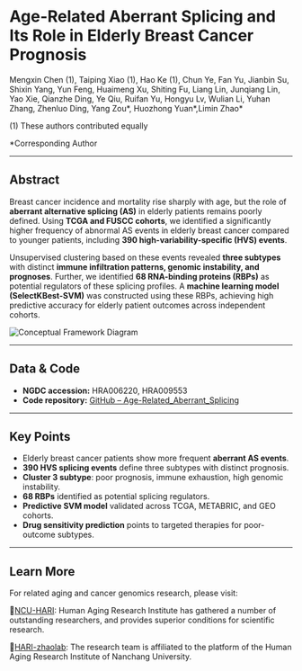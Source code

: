 # Age-Related Aberrant Splicing and Its Role in Elderly Breast Cancer Prognosis

Mengxin Chen (1), Taiping Xiao (1), Hao Ke (1), Chun Ye, Fan Yu, Jianbin Su, Shixin Yang, Yun Feng, Huaimeng Xu, Shiting Fu, Liang Lin, Junqiang Lin, Yao Xie, Qianzhe Ding, Ye Qiu, Ruifan Yu, Hongyu Lv, Wulian Li, Yuhan Zhang, Zhenluo Ding, Yang Zou*, Huozhong Yuan*,Limin Zhao*

(1) These authors contributed equally

*Corresponding Author

------

## Abstract

Breast cancer incidence and mortality rise sharply with age, but the role of **aberrant alternative splicing (AS)** in elderly patients remains poorly defined. Using **TCGA and FUSCC cohorts**, we identified a significantly higher frequency of abnormal AS events in elderly breast cancer compared to younger patients, including **390 high-variability-specific (HVS) events**.

Unsupervised clustering based on these events revealed **three subtypes** with distinct **immune infiltration patterns, genomic instability, and prognoses**. Further, we identified **68 RNA-binding proteins (RBPs)** as potential regulators of these splicing profiles. A **machine learning model (SelectKBest-SVM)** was constructed using these RBPs, achieving high predictive accuracy for elderly patient outcomes across independent cohorts.

![Conceptual Framework Diagram](./Conceptual_Framework_Diagram.png)

------

## Data & Code

- **NGDC accession:** HRA006220, HRA009553
- **Code repository:** [GitHub – Age-Related_Aberrant_Splicing](https://github.com/HARI-Zhaolab/Age-Related_Aberrant_Splicing)

------

## Key Points

- Elderly breast cancer patients show more frequent **aberrant AS events**.
- **390 HVS splicing events** define three subtypes with distinct prognosis.
- **Cluster 3 subtype**: poor prognosis, immune exhaustion, high genomic instability.
- **68 RBPs** identified as potential splicing regulators.
- **Predictive SVM model** validated across TCGA, METABRIC, and GEO cohorts.
- **Drug sensitivity prediction** points to targeted therapies for poor-outcome subtypes.

------

## Learn More

For related aging and cancer genomics research, please visit:

🔗[NCU-HARI](https://aging.ncu.edu.cn/): Human Aging Research Institute has gathered a number of outstanding researchers, and provides superior conditions for scientific research.

🔗[HARI-zhaolab](https://zhaoliminlab.cn/): The research team is affiliated to the platform of the Human Aging Research Institute of Nanchang University.

